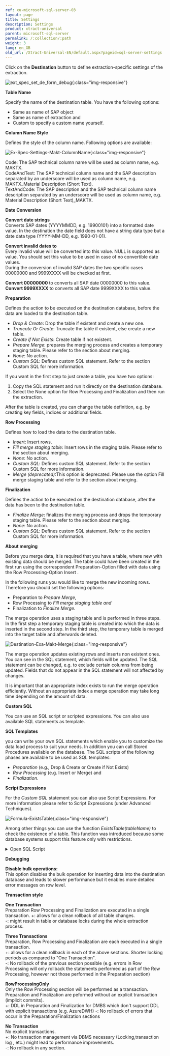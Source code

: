 ```yaml
---
ref: xu-microsoft-sql-server-03
layout: page
title: Settings
description: Settings
product: xtract-universal
parent: microsoft-sql-server
permalink: /:collection/:path
weight: 3
lang: en_GB
old_url: /Xtract-Universal-EN/default.aspx?pageid=sql-server-settings
---
```


Click on the **Destination** button to define extraction-specific settings of the extraction.

![ext_spec_set_de_form_debug](/img/content/ext_spec_set_de_form_debug.jpg){:class="img-responsive"}

**Table Name**

Specify the name of the destination table. You have the following options:
- Same as name of SAP object
- Same as name of extraction and
- Custom to specify a custom name yourself.

**Column Name Style** 

Defines the style of the column name. Following options are available: 

![Ex-Spec-Settings-Makt-ColumnName](/img/content/Ex-Spec-Settings-Makt-ColumnName.jpg){:class="img-responsive"}

Code: The SAP technical column name will be used as column name, e.g. MAKTX.<br>
CodeAndText: The SAP technical column name and the SAP description separated by an underscore will be used as column name, e.g. MAKTX_Material Description (Short Text).<br>
TextAndCode: The SAP description and the SAP technical column name description separated by an underscore will be used as column name, e.g. Material Description (Short Text)_MAKTX.

**Date Conversion** 

**Convert date strings**<br>
Converts SAP dates (YYYYMMDD, e.g. 19900101) into a formatted date value. In the destination the date field does not have a string data type but a date data type (YYYY-MM-DD, e.g. 1990-01-01). 

**Convert invalid dates to** <br>
Every invalid value will be converted into this value. NULL is supported as value. 
You should set this value to be used in case of no convertible date values.  
During the conversion of invalid SAP dates the two specific cases 00000000 and 9999XXXX will be checked at first. 

**Convert 00000000** to converts all SAP date 00000000 to this value.<br> 
**Convert 9999XXXX** to converts all SAP date 9999XXXX to this value.

**Preparation**

Defines the action to be executed on the destination database, before the data are loaded to the destination table.
- *Drop & Create*: Drop the table if existent and create a new one. 
- *Truncate Or Create*: Truncate the table if existent, else create a new table.  
- *Create if Not Exists*: Create table if not existent. 
- *Prepare Merge*: prepares the merging process and creates a temporary staging table. Please refer to the section about merging.
- *None*: No action. 
- *Custom SQL*: Defines custom SQL statement. Refer to the section Custom SQL for more information. 


If you want in the first step to just create a table, you have two options:
1. Copy the SQL statement and run it directly on the destination database.
2. Select the None option for Row Processing and Finalization and then run the extraction.

After the table is created, you can change the table definition, e.g. by creating key fields, indices or additional fields.

**Row Processing**

Defines how to load the data to the destination table.
- *Insert*: Insert rows.
- *Fill merge staging table*: Insert rows in the staging table. Please refer to the section about merging.
- *None*: No action.
- *Custom SQL*: Defines custom SQL statement. Refer to the section Custom SQL for more information.
- *Merge (deprecated)*:This option is deprecated. Please use the option Fill merge staging table and refer to the section about merging.

**Finalization**

Defines the action to be executed on the destination database, after the data has been to the destination table.
- *Finalize Merge*: finalizes the merging process and drops the temporary staging table. Please refer to the section about merging. 
- *None*: No action.
- *Custom SQL*: Defines custom SQL statement. Refer to the section Custom SQL for more information.

**About merging**

Before you merge data, it is required that you have a table, where new with existing data should be merged.
The table could have been created in the first run using the correspondent Preparation-Option filled with data using the Row Processing-Option Insert .

In the following runs you would like to merge the new incoming rows.
Therefore you should set the following options: 
- Preparation to *Prepare Merge*, 
- Row Processing to  *Fill merge staging table and* 
- Finalization to *Finalize Merge*.

The merge operation uses a staging table and is performed in three steps.
In the first step a temporary staging table is created into which the data is inserted in the second step.
In the third step, the temporary table is merged into the target table and afterwards deleted.

![Destination-Exa-Makt-Merge](/img/content/Destination-Exa-Makt-Merge.jpg){:class="img-responsive"}

The merge operation updates existing rows and inserts non existent ones. You can see in the SQL statement, which fields will be updated.
The SQL statement can be changed, e.g. to exclude certain columns from being updated. 
Fields that do not appear in the SQL statement will not affected by changes.

It is important that an appropriate index exists to run the merge operation efficiently. Without an appropriate index a merge operation may take long time depending on the amount of data.

**Custom SQL** 

You can use an SQL script or scripted expressions. You can also use available SQL statements as template. 

**SQL Templates**

you can write your own SQL statements which enable you to customize the data load process to suit your needs.
In addition you can call Stored Procedures available on the database.
The SQL scripts of the following phases are available to be used as SQL templates:
- *Preparation* (e.g., Drop & Create or Create if Not Exists)
- *Row Processing* (e.g. Insert or Merge) and
- *Finalization*.

**Script Expressions** 

For the *Custom SQL* statement you can also use Script Expressions. For more information please refer to Script Expressions (under Advanced Techniques).

![Formula-ExistsTable](/img/content/Formula-ExistsTable.jpg){:class="img-responsive"}

Among other things you can use the function *ExistsTable(tableName)* to check the existence of a table. This function was introduced because some database systems support this feature only with restrictions. 

<details>
<summary>Open SQL Script</summary>
{% highlight sql %}
#{
   iif
   (
      ExistsTable("MAKT"),
      "TRUNCATE TABLE \"MAKT\";",
      "
         CREATE TABLE \"MAKT\"(
            \"MATNR\" VARCHAR(18),
            \"SPRAS\" VARCHAR(2),
            \"MAKTX\" VARCHAR(40));
      "
   )
}#
{% endhighlight %}
</details>

**Debugging**

**Disable bulk operations:** <br>
This option disables the bulk operation for inserting data into the destination database and leads to slower performance but it enables more detailed error messages on row level. 

**Transaction style**

**One Transaction**<br> 
Preparation Row Processing and Finalization are executed in a single transaction.<b4>
+: allows for a clean rollback of all table changes.<br>
-: might result in table or database locks during the whole extraction process.<br>


**Three Transactions**<br>
Preparation, Row Processing and Finalization are each executed in a single transaction.<br>
+: allows for a clean rollback in each of the above sections. Shorter locking periods as compared to "One Transaction".<br> 
-: No rollback of the previous section possible (e.g. errors in Row Processing will only rollback the statements performed as part of the Row Processing, however not those performed in the Preparation section) 


**RowProcessingOnly**<br> 
Only the Row Processing section will be performed as a transaction. Preparation and Finalization are peformed without an explicit transaction (implicit commits).<br>
+: DDL in Preparation and Finalization for DMBS which don't support DDL with explicit transactions (e.g. AzureDWH)
-: No rollback of errors that occur in the Preparation/Finalization sections


**No Transaction**<br>
No explicit transactions.<br>
+: No transaction management via DBMS necessary (Locking,transaction log , etc.) might lead to performance improvements.<br>
-:  No rollback in any section.